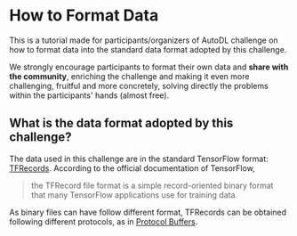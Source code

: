 How to Format Data
========

This is a tutorial made for participants/organizers of AutoDL challenge on how to format data into the standard data format adopted by this challenge.

We strongly encourage participants to format their own data and **share with the community**, enriching the challenge and making it even more challenging, fruitful and more concretely, solving directly the problems within the participants' hands (almost free).

## What is the data format adopted by this challenge?

The data used in this challenge are in the standard TensorFlow format: [TFRecords](https://www.tensorflow.org/programmers_guide/datasets#consuming_tfrecord_data). According to the official documentation of TensorFlow,
> the TFRecord file format is a simple record-oriented binary format that many TensorFlow applications use for training data.

As binary files can have follow different format, TFRecords can be obtained following different protocols, as in [Protocol Buffers](https://developers.google.com/protocol-buffers/). 
